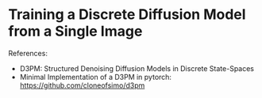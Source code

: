 # Training a Discrete Diffusion Model from a Single Image

References:
- D3PM: Structured Denoising Diffusion Models in Discrete State-Spaces
- Minimal Implementation of a D3PM in pytorch: https://github.com/cloneofsimo/d3pm
